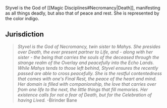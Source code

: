 Styvel is the God of [[Magic Disciplines#Necromancy|Death]], manifesting as all things deadly, but also that of peace and rest. She is represented by the color indigo.

## Jurisdiction

> *Styvel is the God of Necromancy, twin sister to Mahys. She presides over Death, the ever present partner to Life, and - along with her sister - the being that carries the souls of the deceased through the strange realm of the Overlay and peacefully into the Echo Lands. While Mahys tends to those left behind, Styvel ensures the recently passed are able to cross peacefully. She is the restful contentedness that comes with one's Final Rest, the peace of the heart and mind. Her domain is filled with companionship, the love that carries over from one life to the next, the little things that fill memories. Her existence calls for not a fear of Death, but for the Celebration of having Lived.*
> -Birinder Bane


